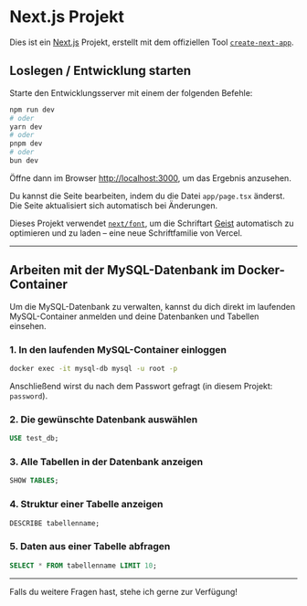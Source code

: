 
# Next.js Projekt

Dies ist ein [Next.js](https://nextjs.org) Projekt, erstellt mit dem offiziellen Tool [`create-next-app`](https://nextjs.org/docs/app/api-reference/cli/create-next-app).

## Loslegen / Entwicklung starten

Starte den Entwicklungsserver mit einem der folgenden Befehle:

```bash
npm run dev
# oder
yarn dev
# oder
pnpm dev
# oder
bun dev
```

Öffne dann im Browser [http://localhost:3000](http://localhost:3000), um das Ergebnis anzusehen.

Du kannst die Seite bearbeiten, indem du die Datei `app/page.tsx` änderst. Die Seite aktualisiert sich automatisch bei Änderungen.

Dieses Projekt verwendet [`next/font`](https://nextjs.org/docs/app/building-your-application/optimizing/fonts), um die Schriftart [Geist](https://vercel.com/font) automatisch zu optimieren und zu laden – eine neue Schriftfamilie von Vercel.

---

## Arbeiten mit der MySQL-Datenbank im Docker-Container

Um die MySQL-Datenbank zu verwalten, kannst du dich direkt im laufenden MySQL-Container anmelden und deine Datenbanken und Tabellen einsehen.

### 1. In den laufenden MySQL-Container einloggen

```bash
docker exec -it mysql-db mysql -u root -p
```

Anschließend wirst du nach dem Passwort gefragt (in diesem Projekt: `password`).

### 2. Die gewünschte Datenbank auswählen

```sql
USE test_db;
```

### 3. Alle Tabellen in der Datenbank anzeigen

```sql
SHOW TABLES;
```

### 4. Struktur einer Tabelle anzeigen

```sql
DESCRIBE tabellenname;
```

### 5. Daten aus einer Tabelle abfragen

```sql
SELECT * FROM tabellenname LIMIT 10;
```

---

Falls du weitere Fragen hast, stehe ich gerne zur Verfügung!
